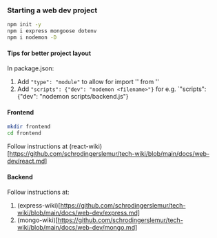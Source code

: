 ### Starting a web dev project
```bash
npm init -y
npm i express mongoose dotenv
npm i nodemon -D
```
#### Tips for better project layout
In package.json:
1. Add `"type": "module"` to allow for import '<function>' from '<module>'
2. Add `"scripts": {"dev": "nodemon <filename>"}` for e.g. `"scripts": {"dev": "nodemon scripts/backend.js"}

#### Frontend
```bash
mkdir frontend
cd frontend
```
Follow instructions at (react-wiki)[https://github.com/schrodingerslemur/tech-wiki/blob/main/docs/web-dev/react.md]

#### Backend
Follow instructions at:
1. (express-wiki)[https://github.com/schrodingerslemur/tech-wiki/blob/main/docs/web-dev/express.md]
2. (mongo-wiki)[https://github.com/schrodingerslemur/tech-wiki/blob/main/docs/web-dev/mongo.md]
